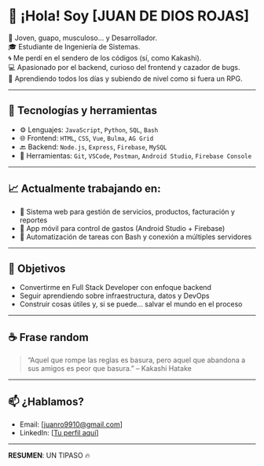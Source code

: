 # 👋 ¡Hola! Soy [JUAN DE DIOS ROJAS]

💪 Joven, guapo, musculoso... y Desarrollador.  
🎓 Estudiante de Ingeniería de Sistemas.  
🌀 Me perdí en el sendero de los códigos (sí, como Kakashi).  
💻 Apasionado por el backend, curioso del frontend y cazador de bugs.  
🧠 Aprendiendo todos los días y subiendo de nivel como si fuera un RPG.

---

## 🧰 Tecnologías y herramientas

- ⚙️ Lenguajes: `JavaScript`, `Python`, `SQL`, `Bash`
- 🌐 Frontend: `HTML`, `CSS`, `Vue`, `Bulma`, `AG Grid`
- 🔙 Backend: `Node.js`, `Express`, `Firebase`, `MySQL`
- 🔧 Herramientas: `Git`, `VSCode`, `Postman`, `Android Studio`, `Firebase Console`

---

## 📈 Actualmente trabajando en:

- 🧾 Sistema web para gestión de servicios, productos, facturación y reportes
- 📱 App móvil para control de gastos (Android Studio + Firebase)
- 🧪 Automatización de tareas con Bash y conexión a múltiples servidores

---

## 🚀 Objetivos

- Convertirme en Full Stack Developer con enfoque backend  
- Seguir aprendiendo sobre infraestructura, datos y DevOps  
- Construir cosas útiles y, si se puede... salvar el mundo en el proceso

---

## ☕ Frase random

> “Aquel que rompe las reglas es basura, pero aquel que abandona a sus amigos es peor que basura.” – Kakashi Hatake

---

## 📫 ¿Hablamos?

- Email: [juanro9910@gmail.com]  
- LinkedIn: [[Tu perfil aquí](https://www.linkedin.com/in/juan-de-dios-rojas-ni%C3%B1o-806148206/)]  

---

**RESUMEN**: UN TIPASO 🔥
